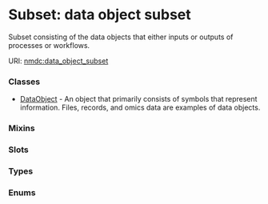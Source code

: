 
# Subset: data object subset


Subset consisting of the data objects that either inputs or outputs of processes or workflows.

URI: [nmdc:data_object_subset](https://microbiomedata/meta/data_object_subset)


### Classes

 * [DataObject](DataObject.md) - An object that primarily consists of symbols that represent information.   Files, records, and omics data are examples of data objects. 

### Mixins


### Slots


### Types


### Enums

